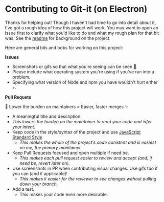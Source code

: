 # Contributing to Git-it (on Electron)

Thanks for helping out! Though I haven't had time to go into detail about it, I've got a rough idea of how 
this project will work. You may want to open an issue first to clarify what you'd like to do and what my rough
plan for that bit was. See the [readme](/readme.md) for background on the project. 

Here are general bits and bobs for working on this project:

**Issues**

- Screenshots or gifs so that what you're seeing can be seen :art:.
- Please include what operating system you're using if you've run into a problem.
- Specifying what version of Node and npm you have wouldn't hurt either :arrow_heading_up:. 

**Pull Requets**

:raised_hands: Lower the burden on maintainers = Easier, faster merges :sparkles:

- A meaningful title and description.
 - _This lowers the burden on the maintainer to read your code and infer your intent._
- Keep code in the style/syntax of the project and use [JavaScript Standard Style](https://github.com/feross/standard)
  - _This makes the whole of the project's code conistent and is easiest on me, the primary maintainer._
- Keep Pull Requests focused and open multiple if need be.
  - _This makes each pull request easier to review and accept (and, if need be, revert later on)._
- Use screenshots in PR when contributing visual changes. Use gifs too if you can (and if applicable)!
  - _This makes it easier for the reviewer to see changes without pulling down your branch._
- Add a test.
  - This makes your code even more desirable. 
